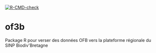 <!-- badges: start -->
[![R-CMD-check](https://github.com/PascalIrz/aspe/workflows/R-CMD-check/badge.svg)](https://github.com/PascalIrz/aspe/actions)
<!-- badges: end -->

# of3b
Package R pour verser des données OFB vers la plateforme régionale du SINP Biodiv'Bretagne

